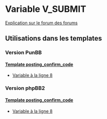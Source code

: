 # Variable V_SUBMIT
[Explication sur le forum des forums](http://forum.forumactif.com/t294113-listing-des-variables#V_SUBMIT)
## Utilisations dans les templates
### Version PunBB
#### [Template posting_confirm_code](punbb/posting_confirm_code.md)
* [Variable à la ligne 8](../punbb/posting_confirm_code.tpl#L8)
### Version phpBB2
#### [Template posting_confirm_code](subsilver/posting_confirm_code.md)
* [Variable à la ligne 8](../subsilver/posting_confirm_code.tpl#L8)